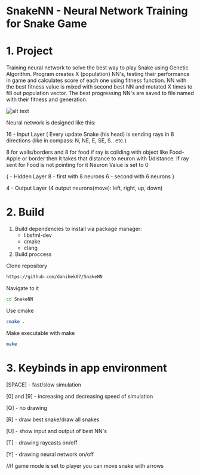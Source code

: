 # SnakeNN - Neural Network Training for Snake Game

# 1. Project

Training neural network to solve the best way to play Snake
using Genetic Algorithm. Program creates X (population) NN's, testing their performance
in game and calculates score of each one using fitness function.
NN with the best fitness value is mixed with second
best NN and mutated X times to fill out population vector.
The best progressing NN's are saved to file named with their fitness and generation.

![alt text](https://raw.githubusercontent.com/danihek07/SnakeNN/main/data/snakes.png)

Neural network is designed like this:

16 - Input Layer ( Every update Snake (his head) is sending rays in 8 directions (like in compass: N, NE, E, SE, S.. etc.)

8 for walls/borders and 8 for food if ray is coliding with object like Food-Apple or border then it takes that distance to neuron with 1/distance.
If ray sent for Food is not pointing for it Neuron Value is set to 0

  {  - Hidden Layer
	8 - first with 8 neurons
     	6 - second with 6 neurons
  }

4 - Output Layer (4 output neurons(move): left, right, up, down)

# 2. Build

1. Build dependencies to install via package manager:
   - libsfml-dev
   - cmake
   - clang
2. Build proccess

Clone repository 
```sh
https://github.com/danihek07/SnakeNN
```
Navigate to it
```sh
cd SnakeNN
```
Use cmake
```sh
cmake .
```
Make executable with make
```sh
make
```


# 3. Keybinds in app environment

[SPACE] - fast/slow simulation

[0] and [9] - increasing and decreasing speed of simulation

[Q] - no drawing
	
[R] - draw best snake/draw all snakes

[U] - show input and output of best NN's

[T] - drawing raycasts on/off

[Y] - drawing neural network on/off

//If game mode is set to player you can move snake with arrows
